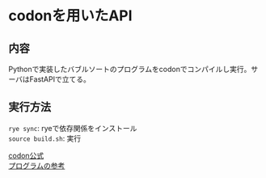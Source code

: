 # codonを用いたAPI

## 内容
Pythonで実装したバブルソートのプログラムをcodonでコンパイルし実行。サーバはFastAPIで立てる。


## 実行方法
`rye sync`: ryeで依存関係をインストール  
`source build.sh`: 実行


[codon公式](https://docs.exaloop.io/codon)  
[プログラムの参考](https://blog.grasys.io/post/uema/uema20230602/)

